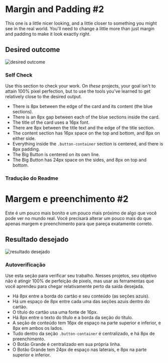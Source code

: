 # Margin and Padding #2

This one is a little nicer looking, and a little closer to something you might see in the real world. You'll need to change a little more than just margin and padding to make it look exactly right.

## Desired outcome
![desired outcome](./desired-outcome.png)

### Self Check
Use this section to check your work. On _these_ projects, your goal isn't to attain 100% pixel perfection, but to use the tools you've learned to get relatively close to the desired output.

- There is 8px between the edge of the card and its content (the blue sections).
- There is an 8px gap between each of the blue sections inside the card.
- The title of the card uses a 16px font.
- There are 8px between the title text and the edge of the title section.
- The content section has 16px space on the top and bottom, and 8px on either side.
- Everything inside the `.button-container` section is centered, and there is 8px padding.
- The Big Button is centered on its own line.
- The Big Button has 24px space on the sides, and 8px on top and bottom.

### Tradução do Readme

# Margem e preenchimento #2

Este é um pouco mais bonito e um pouco mais próximo de algo que você pode ver no mundo real. Você precisará alterar um pouco mais do que apenas margem e preenchimento para que pareça exatamente correto.

## Resultado desejado
![resultado desejado](./desired-outcome.png)

### Autoverificação
Use esta seção para verificar seu trabalho. Nesses projetos, seu objetivo não é atingir 100% de perfeição de pixels, mas usar as ferramentas que você aprendeu para chegar relativamente perto da saída desejada.

- Há 8px entre a borda do cartão e seu conteúdo (as seções azuis).
- Há um espaço de 8px entre cada uma das seções azuis dentro do cartão.
- O título do cartão usa uma fonte de 16px.
- Há 8px entre o texto do título e a borda da seção do título.
- A seção de conteúdo tem 16px de espaço na parte superior e inferior, e 8px em ambos os lados.
- Tudo dentro da seção `.button-container` é centralizado, e há 8px de preenchimento.
- O Botão Grande é centralizado em sua própria linha.
- O Botão Grande tem 24px de espaço nas laterais, e 8px na parte superior e inferior.